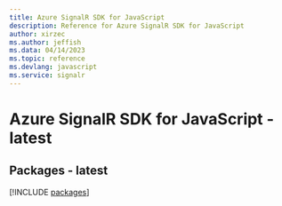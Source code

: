 ```yaml
---
title: Azure SignalR SDK for JavaScript
description: Reference for Azure SignalR SDK for JavaScript
author: xirzec
ms.author: jeffish
ms.data: 04/14/2023
ms.topic: reference
ms.devlang: javascript
ms.service: signalr
---
```

# Azure SignalR SDK for JavaScript - latest
## Packages - latest
[!INCLUDE [packages](signalr-index.md)]